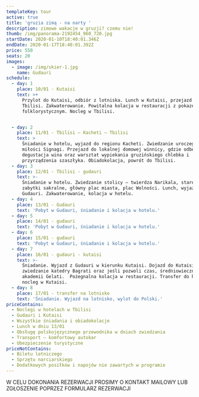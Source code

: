 ```yaml
---
templateKey: tour
active: true
title: 'gruzia zimą - na narty '
description: zimowe wakacje w gruzji? czemu nie!
thumb: /img/panorama-2192454_960_720.jpg
startDate: 2020-01-10T18:40:01.346Z
endDate: 2020-01-17T18:40:01.392Z
price: 550
seats: 20
images:
  - image: /img/skier-1.jpg
    name: Gudauri
schedule:
  - day: 1
    place: 10/01 - Kutaisi
    text: >+
      Przylot do Kutaisi, odbiór z lotniska. Lunch w Kutaisi, przejazd do
      Tbilisi. Zakwaterowanie. Powitalna kolacja w restauracji z pokazem
      folklorystycznym. Nocleg w Tbilisi.


  - day: 2
    place: 11/01 - Tbilisi – Kacheti – Tbilisi
    text: >
      Śniadanie w hotelu, wyjazd do regionu Kacheti. Zwiedzanie uroczego miasta
      miłości Signagi. Przejazd do lokalnej domowej winnicy, gdzie odbędzie się
      degustacja wina oraz warsztat wypiekania gruzińskiego chlebka i
      przyrządzenia szaszłyka. Obiadokolacja, powrót do Tbilisi.
  - day: 3
    place: 12/01 - Tbilisi - gudauri
    text: >-
      Śniadanie w hotelu. Zwiedzanie stolicy – twierdza Narikala, stare miasto,
      zabytki sakralne, główny plac miasta, plac Wolności. Lunch, wyjazd do
      Gudauri. Zakwaterowanie, kolacja w hotelu. 
  - day: 4
    place: 13/01 - Gudauri
    text: 'Pobyt w Gudauri, śniadanie i kolacja w hotelu.'
  - day: 5
    place: 14/01 - gudauri
    text: 'Pobyt w Gudauri, śniadanie i kolacja w hotelu.'
  - day: 6
    place: 15/01 - gudauri
    text: 'Pobyt w Gudauri, śniadanie i kolacja w hotelu.'
  - day: 7
    place: 16/01 - gudauri - kutaisi
    text: >-
      Śniadanie. Wyjazd z Gudauri w kierunku Kutaisi. Dojazd do Kutaisi,
      zwiedzanie katedry Bagrati oraz jeśli pozwoli czas, średniowiecznej
      akademii Gelati.  Pożegnalna kolacja w restauracji. Transfer do hotelu,
      nocleg w Kutaisi.
  - day: 8
    place: 17/01 - transfer na lotnisko
    text: 'Śniadanie. Wyjazd na lotnisko, wylot do Polski.'
priceContains:
  - Noclegi w hotelach w Tbilisi
  - Gudauri i Kutaisi
  - Wszystkie śniadania i obiadokolacje
  - Lunch w dniu 13/01
  - Obsługę polskojęzycznego przewodnika w dniach zwiedzania
  - Transport – komfortowy autokar
  - Ubezpieczenie turystyczne
priceNotContains:
  - Biletu lotniczego
  - Sprzętu narciarskiego
  - Dodatkowych posiłków i napojów nie zawartych w programie
---
```

W CELU DOKONANIA REZERWACJI PROSIMY O KONTAKT MAILOWY LUB ZGŁOSZENIE POPRZEZ FORMULARZ REZERWACJI
